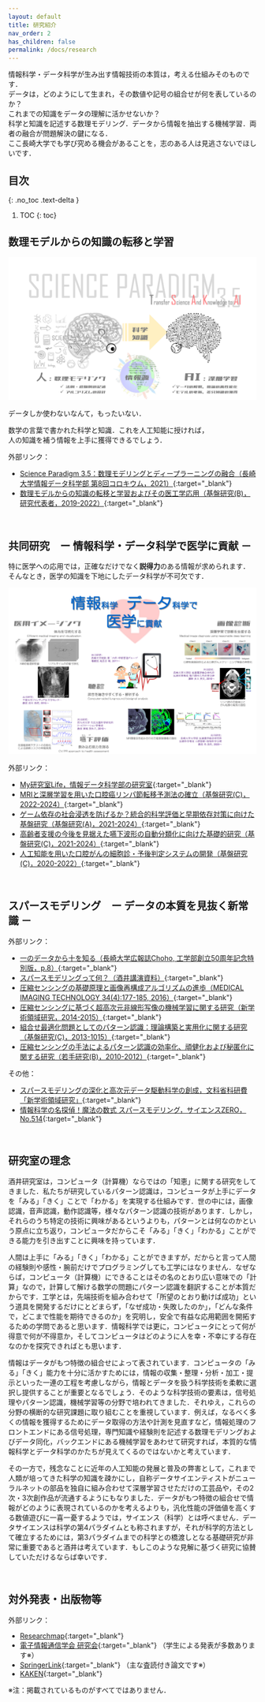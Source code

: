 ```yaml
---
layout: default
title: 研究紹介
nav_order: 2
has_children: false
permalink: /docs/research
---
```


情報科学・データ科学が生み出す情報技術の本質は，考える仕組みそのものです．<br>
データは，どのようにして生まれ，その数値や記号の組合せが何を表しているのか？<br>
これまでの知識をデータの理解に活かせないか？<br>
科学と知識を記述する数理モデリング．データから情報を抽出する機械学習．両者の融合が問題解決の鍵になる．<br>
ここ長崎大学でも学び究める機会があることを，志のある人は見逃さないでほしいです．

## 目次
{: .no_toc .text-delta }

1. TOC
{: toc}


## 数理モデルからの知識の転移と学習

![](tsakAI1080t.png)

データしか使わないなんて，もったいない．

数学の言葉で書かれた<span class="text-red-000">科</span>学と<span class="text-red-000">知</span>識．これを<span class="text-red-000">人工知能</span>に授ければ，<br>
人の知識を補う情報を上手に獲得できるでしょう．

外部リンク：
- [Science Paradigm 3.5：数理モデリングとディープラーニングの融合（長崎大学情報データ科学部 第8回コロキウム，2021）](https://www.youtube.com/embed/rjoyNXX2NK8?cc_load_policy=1){:target="_blank"}
- [数理モデルからの知識の転移と学習およびその医工学応用（基盤研究(B)，研究代表者，2019-2022）](https://kaken.nii.ac.jp/ja/grant/KAKENHI-PROJECT-19H04177/){:target="_blank"}


<br>

## 共同研究　ー 情報科学・データ科学で医学に貢献 －

特に<span class="text-blue-100">医学</span>への応用では，正確なだけでなく**説得力**のある<span class="text-blue-100">情報</span>が求められます．<br>
そんなとき，医学の知識を下地にした<span class="text-blue-100">データ科学</span>が不可欠です．

![](jw_med1080t.png)

外部リンク：
- [My研究室Life，情報データ科学部の研究室](https://www.nagasaki-u.ac.jp/ja/guidance/kouhou/publicity/file/c078-3.pdf#page=10){:target="_blank"}
- [MRIと深層学習を用いた口腔癌リンパ節転移予測法の確立（基盤研究(C)，2022-2024）](https://kaken.nii.ac.jp/ja/grant/KAKENHI-PROJECT-22K10150/){:target="_blank"}
- [ゲーム依存の社会浸透を防げるか？統合的科学評価と早期依存対策に向けた基盤研究（基盤研究(A)，2021-2024）](https://kaken.nii.ac.jp/ja/grant/KAKENHI-PROJECT-21H04853/){:target="_blank"}
- [高齢者支援の今後を見据えた嚥下波形の自動分類化に向けた基礎的研究（基盤研究(C)，2021-2024）](https://kaken.nii.ac.jp/ja/grant/KAKENHI-PROJECT-21K12773/){:target="_blank"}
- [人工知能を用いた口腔がんの細胞診・予後判定システムの開発（基盤研究(C)，2020-2022）](https://kaken.nii.ac.jp/ja/grant/KAKENHI-PROJECT-20K10163/){:target="_blank"}

<br>

## スパースモデリング　ー データの本質を見抜く新常識 －

外部リンク：
- [一のデータから十を知る（長崎大学広報誌Choho, 工学部創立50周年記念特別版，p.8）](http://www.eng.nagasaki-u.ac.jp/data/choho_50th.pdf#page=8){:target="_blank"}
- [スパースモデリングって何？（酒井講演資料）](https://sites.google.com/site/tsakailab/lecture){:target="_blank"}
- [圧縮センシングの基礎原理と画像再構成アルゴリズムの進歩（MEDICAL IMAGING TECHNOLOGY 34(4):177-185, 2016）](https://doi.org/10.11409/mit.34.177){:target="_blank"}
- [圧縮センシングに基づく超高次元非線形写像の機械学習に関する研究（新学術領域研究，2014-2015）](https://kaken.nii.ac.jp/ja/grant/KAKENHI-PUBLICLY-26120526/){:target="_blank"}
- [組合せ最適化問題としてのパターン認識：理論構築と実用化に関する研究（基盤研究(C)，2013-1015）](https://kaken.nii.ac.jp/ja/grant/KAKENHI-PROJECT-25330200/){:target="_blank"}
- [圧縮センシングの手法によるパターン認識の効率化、頑健化および秘匿化に関する研究（若手研究(B)，2010-2012）](https://kaken.nii.ac.jp/ja/grant/KAKENHI-PROJECT-22700163/){:target="_blank"}

その他：
- [スパースモデリングの深化と高次元データ駆動科学の創成，文科省科研費「新学術領域研究」](http://sparse-modeling.jp/about/){:target="_blank"}
- [情報科学の名探偵！魔法の数式 スパースモデリング，サイエンスZERO，No.514](https://www.google.co.jp/search?safe=off&biw=1089&bih=935&ei=VIwBWpnuLISW8gXokKrgDA&q=%E6%83%85%E5%A0%B1%E7%A7%91%E5%AD%A6%E3%81%AE%E5%90%8D%E6%8E%A2%E5%81%B5%EF%BC%81%E9%AD%94%E6%B3%95%E3%81%AE%E6%95%B0%E5%BC%8F+%E3%82%B9%E3%83%91%E3%83%BC%E3%82%B9%E3%83%A2%E3%83%87%E3%83%AA%E3%83%B3%E3%82%B0+%E3%82%B5%E3%82%A4%E3%82%A8%E3%83%B3%E3%82%B9ZERO+No.514&oq=%E6%83%85%E5%A0%B1%E7%A7%91%E5%AD%A6%E3%81%AE%E5%90%8D%E6%8E%A2%E5%81%B5%EF%BC%81%E9%AD%94%E6%B3%95%E3%81%AE%E6%95%B0%E5%BC%8F+%E3%82%B9%E3%83%91%E3%83%BC%E3%82%B9%E3%83%A2%E3%83%87%E3%83%AA%E3%83%B3%E3%82%B0+%E3%82%B5%E3%82%A4%E3%82%A8%E3%83%B3%E3%82%B9ZERO+No.514&gs_l=psy-ab.12..35i39k1.13784.16996.0.22392.4.4.0.0.0.0.104.387.3j1.4.0....0...1.1.64.psy-ab..0.2.199....0.Yx6lF_k00Fk){:target="_blank"}


<br>

## 研究室の理念

酒井研究室は，コンピュータ（計算機）ならではの「知恵」に関する研究をしてきました．私たちが研究しているパターン認識は，コンピュータが上手にデータを「みる」「きく」ことで「わかる」を実現する仕組みです．世の中には，画像認識，音声認識，動作認識等，様々なパターン認識の技術があります．しかし，それらのうち特定の技術に興味があるというよりも，パターンとは何なのかという原点に立ち返り，コンピュータだからこそ「みる」「きく」「わかる」ことができる能力を引き出すことに興味を持っています．

人間は上手に「みる」「きく」「わかる」ことができますが，だからと言って人間の経験則や感性・腕前だけでプログラミングしても工学にはなりません．なぜならば，コンピュータ（計算機）にできることはその名のとおり広い意味での「計算」なので，計算して解ける数学の問題にパターン認識を翻訳することが本質だからです．工学とは，先端技術を組み合わせて「所望のとおり動けば成功」という道具を開発するだけにとどまらず，「なぜ成功・失敗したのか」，「どんな条件で，どこまで性能を期待できるのか」を究明し，安全で有益な応用範囲を開拓するための学問であると思います．情報科学では更に，コンピュータにとって何が得意で何が不得意か，そしてコンピュータはどのように人を幸・不幸にする存在なのかを探究できればとも思います．

情報はデータがもつ特徴の組合せによって表されています．コンピュータの「みる」「きく」能力を十分に活かすためには，情報の収集・整理・分析・加工・提示といった一連の工程を考慮しながら，情報とデータを扱う科学技術を柔軟に選択し提供することが重要となるでしょう．そのような科学技術の要素は，信号処理やパターン認識，機械学習等の分野で培われてきました．それゆえ，これらの分野の横断的な研究課題に取り組むことを重視しています．例えば，なるべく多くの情報を獲得するためにデータ取得の方法や計測を見直すなど，情報処理のフロントエンドにある信号処理，専門知識や経験則を記述する数理モデリングおよびデータ同化，バックエンドにある機械学習をあわせて研究すれば，本質的な情報科学とデータ科学のかたちが見えてくるのではないかと考えています．

その一方で，残念なことに近年の人工知能の発展と普及の弊害として，これまで人類が培ってきた科学の知識を疎かにし，自称データサイエンティストがニューラルネットの部品を独自に組み合わせて深層学習させただけの工芸品や，その2次・3次創作品が流通するようにもなりました．データがもつ特徴の組合せで情報がどのように表現されているのかを考えるよりも，汎化性能の評価値を高くする数値遊びに一喜一憂するようでは，サイエンス（科学）とは呼べません．データサイエンスは科学の第4パラダイムとも称されますが，それが科学的方法として確立するためには，第3パラダイムまでの科学との橋渡しとなる基礎研究が非常に重要であると酒井は考えています．もしこのような見解に基づく研究に協賛していただけるならば幸いです．


<br>

## 対外発表・出版物等

外部リンク：
- [Researchmap](https://researchmap.jp/tsakai/){:target="_blank"}
- [電子情報通信学会 研究会](https://ken.ieice.org/ken/search/index.php?instsoc=&tgid=&year=39&region=0&sch1=1&schkey=&pnum=0&psize=2&psort=1&layout=&lang=jpn&term=&pskey=%E9%85%92%E4%BA%95+%E6%99%BA%E5%BC%A5&ps2=1&search_mode=form){:target="_blank"} （学生による発表が多数あります※）
- [SpringerLink](https://link.springer.com/search/page/1?date-facet-mode=between&dc.creator=%22Tomoya+Sakai%22&sortOrder=newestFirst&showAll=true&query=%28Nagasaki%2C+OR+Chiba%29){:target="_blank"} （主な査読付き論文です※）
- [KAKEN](https://nrid.nii.ac.jp/ja/nrid/1000030345003/){:target="_blank"}

※注：掲載されているものがすべてではありません．
